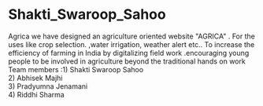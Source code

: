 # Shakti_Swaroop_Sahoo
Agrica
we have designed an agriculture oriented website "AGRICA" . For the uses like crop selection. ,water irrigation, weather alert  etc.. To  increase the efficiency of farming in India by digitalizing field work .encouraging young people to be involved in agriculture beyond the traditional hands on work                         
Team members :1) Shakti Swaroop Sahoo   
2) Abhisek Majhi  
3) Pradyumna Jenamani  
 4) Riddhi Sharma
